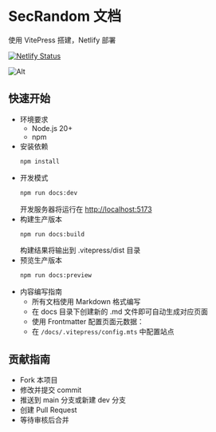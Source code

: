  # SecRandom 文档

使用 VitePress 搭建，Netlify 部署

[![Netlify Status](https://api.netlify.com/api/v1/badges/f31b1cc4-0fdf-45fd-96f2-ef92ec108fde/deploy-status)](https://app.netlify.com/projects/secrandom/deploys)

![Alt](https://repobeats.axiom.co/api/embed/09ef1a08c32b802b653bc49cdb2ba79800dac1e6.svg "Repobeats analytics image")

## 快速开始
- 环境要求
  - Node.js 20+
  - npm
- 安装依赖
  ```bash
  npm install
  ```
- 开发模式
  ```bash
  npm run docs:dev
  ```
  开发服务器将运行在 [http://localhost:5173](http://localhost:5173)
- 构建生产版本
  ```bash
  npm run docs:build
  ```
  构建结果将输出到 .vitepress/dist 目录
- 预览生产版本
  ```bash
  npm run docs:preview
  ```
- 内容编写指南
  - 所有文档使用 Markdown 格式编写
  - 在 docs 目录下创建新的 .md 文件即可自动生成对应页面
  - 使用 Frontmatter 配置页面元数据：
  - 在 `/docs/.vitepress/config.mts` 中配置站点

## 贡献指南
- Fork 本项目
- 修改并提交 commit
- 推送到 main 分支或新建 dev 分支
- 创建 Pull Request
- 等待审核后合并